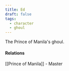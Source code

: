 ```yaml
---
title: Ed
draft: false
tags:
  - character
  - ghoul
---
```

The Prince of Manila's ghoul.

#### Relations
[[Prince of Manila]] - Master